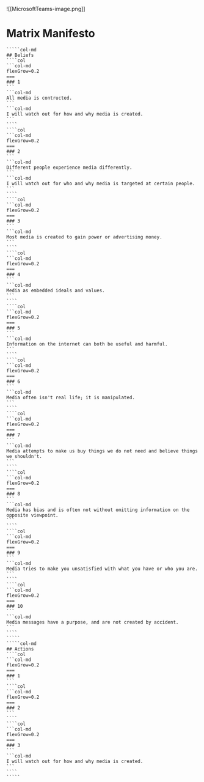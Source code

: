 ![[MicrosoftTeams-image.png]]
# Matrix Manifesto
``````col
`````col-md
## Beliefs
````col
```col-md
flexGrow=0.2
===
### 1
```
```col-md
All media is contructed.
```
```col-md
I will watch out for how and why media is created.
```
````
````col
```col-md
flexGrow=0.2
===
### 2
```
```col-md
Different people experience media differently.
```
```col-md
I will watch out for who and why media is targeted at certain people.
```
````
````col
```col-md
flexGrow=0.2
===
### 3
```
```col-md
Most media is created to gain power or advertising money.
```
````
````col
```col-md
flexGrow=0.2
===
### 4
```
```col-md
Media as embedded ideals and values.
```
````
````col
```col-md
flexGrow=0.2
===
### 5
```
```col-md
Information on the internet can both be useful and harmful.
```
````
````col
```col-md
flexGrow=0.2
===
### 6
```
```col-md
Media often isn't real life; it is manipulated.
```
````
````col
```col-md
flexGrow=0.2
===
### 7
```
```col-md
Media attempts to make us buy things we do not need and believe things we shouldn't.
```
````
````col
```col-md
flexGrow=0.2
===
### 8
```
```col-md
Media has bias and is often not without omitting information on the opposite viewpoint.
```
````
````col
```col-md
flexGrow=0.2
===
### 9
```
```col-md
Media tries to make you unsatisfied with what you have or who you are.
```
````
````col
```col-md
flexGrow=0.2
===
### 10
```
```col-md
Media messages have a purpose, and are not created by accident.
```
````
`````
`````col-md
## Actions
````col
```col-md
flexGrow=0.2
===
### 1
```
````col
```col-md
flexGrow=0.2
===
### 2
```
````
````col
```col-md
flexGrow=0.2
===
### 3
```
```col-md
I will watch out for how and why media is created.
```
````
`````
```````
